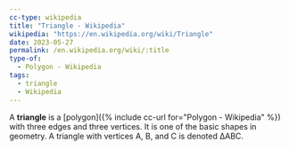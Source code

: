 ```yaml
---
cc-type: wikipedia
title: "Triangle - Wikipedia"
wikipedia: "https://en.wikipedia.org/wiki/Triangle"
date: 2023-05-27
permalink: /en.wikipedia.org/wiki/:title
type-of:
  - Polygon - Wikipedia
tags:
  - triangle
  - Wikipedia
---
```

A **triangle** is a [polygon]({% include cc-url for="Polygon - Wikipedia" %}) with three edges and three vertices. It is one of the basic shapes in geometry. A triangle with vertices A, B, and C is denoted ΔABC.